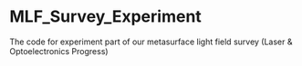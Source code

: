 # MLF_Survey_Experiment
The code for experiment part of our metasurface light field survey (Laser &amp; Optoelectronics Progress)
